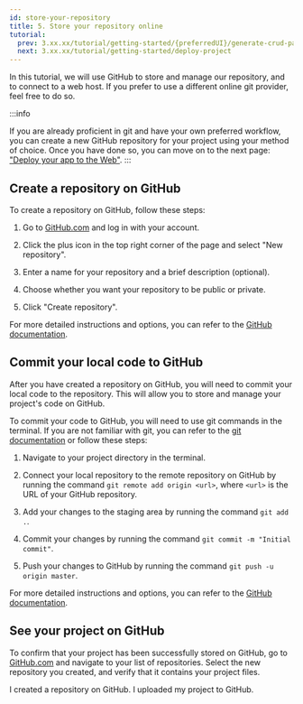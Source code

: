 ```yaml
---
id: store-your-repository
title: 5. Store your repository online
tutorial:
  prev: 3.xx.xx/tutorial/getting-started/{preferredUI}/generate-crud-pages
  next: 3.xx.xx/tutorial/getting-started/deploy-project
---
```


In this tutorial, we will use GitHub to store and manage our repository, and to connect to a web host. If you prefer to use a different online git provider, feel free to do so.

:::info

If you are already proficient in git and have your own preferred workflow, you can create a new GitHub repository for your project using your method of choice. Once you have done so, you can move on to the next page: ["Deploy your app to the Web"](/docs/3.xx.xx/tutorial/getting-started/deploy-project).
:::

## Create a repository on GitHub

To create a repository on GitHub, follow these steps:

1. Go to [GitHub.com](https://github.com/) and log in with your account.

2. Click the plus icon in the top right corner of the page and select "New repository".

3. Enter a name for your repository and a brief description (optional).

4. Choose whether you want your repository to be public or private.

5. Click "Create repository".

For more detailed instructions and options, you can refer to the [GitHub documentation](https://docs.github.com/en/get-started/quickstart/create-a-repo).

## Commit your local code to GitHub

After you have created a repository on GitHub, you will need to commit your local code to the repository. This will allow you to store and manage your project's code on GitHub.

To commit your code to GitHub, you will need to use git commands in the terminal. If you are not familiar with git, you can refer to the [git documentation](https://git-scm.com/docs) or follow these steps:

1. Navigate to your project directory in the terminal.

2. Connect your local repository to the remote repository on GitHub by running the command `git remote add origin <url>`, where `<url>` is the URL of your GitHub repository.

3. Add your changes to the staging area by running the command `git add .`.

4. Commit your changes by running the command `git commit -m "Initial commit"`.

5. Push your changes to GitHub by running the command `git push -u origin master`.

For more detailed instructions and options, you can refer to the [GitHub documentation](https://docs.github.com/en/get-started/importing-your-projects-to-github/importing-source-code-to-github/adding-locally-hosted-code-to-github#adding-a-local-repository-to-github-using-git).

## See your project on GitHub

To confirm that your project has been successfully stored on GitHub, go to [GitHub.com](https://github.com/) and navigate to your list of repositories. Select the new repository you created, and verify that it contains your project files.

<Checklist>

<ChecklistItem id="store-your-repo">
I created a repository on GitHub.
</ChecklistItem>
<ChecklistItem id="store-your-repo-2">
I uploaded my project to GitHub.
</ChecklistItem>

</Checklist>

